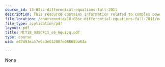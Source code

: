 ```yaml
---
course_id: 18-03sc-differential-equations-fall-2011
description: This resource contains information related to complex powers.
file_location: /coursemedia/18-03sc-differential-equations-fall-2011/e47493ea57e9c3e03208fe08868ba64a_MIT18_03SCF11_s6_6quizq.pdf
file_type: application/pdf
layout: pdf
title: MIT18_03SCF11_s6_6quizq.pdf
type: course
uid: e47493ea57e9c3e03208fe08868ba64a

---
```

None
